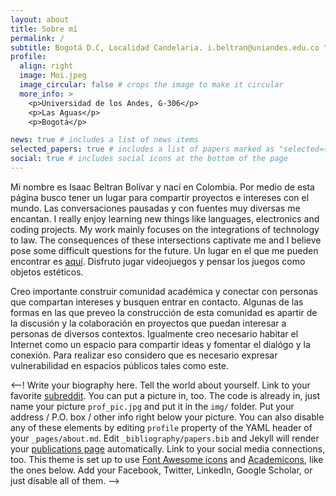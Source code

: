 ```yaml
---
layout: about
title: Sobre mí
permalink: /
subtitle: Bogotá D.C, Localidad Candelaria. i.beltran@uniandes.edu.co "If artworks answers to their own questions, they themselves thereby truly become questions" -T. Adorno  #<a href='#'>Affiliations</a>
profile:
  align: right
  image: Moi.jpeg
  image_circular: false # crops the image to make it circular
  more_info: >
    <p>Universidad de los Andes, G-306</p>
    <p>Las Aguas</p>
    <p>Bogotá</p>

news: true # includes a list of news items
selected_papers: true # includes a list of papers marked as "selected={true}"
social: true # includes social icons at the bottom of the page
---
```


Mi nombre es Isaac Beltran Bolívar y nací en Colombia. Por medio de esta página busco tener un lugar para compartir proyectos e intereses con el mundo. Las conversaciones pausadas y con fuentes muy diversas me encantan. I really enjoy learning new things like languages, electronics and coding projects. My work mainly focuses on the integrations of technology to law. The consequences of these intersections captivate me and I believe pose some difficult questions for the future. Un lugar en el que me pueden encontrar es [aquí](https://www.reddit.com/r/askphilosophy/). Disfruto jugar videojuegos y pensar los juegos como objetos estéticos.

Creo importante construir comunidad académica y conectar con personas que compartan intereses y busquen entrar en contacto. Algunas de las formas en las que preveo la construcción de esta comunidad es apartir de la discusión y la colaboración en proyectos que puedan interesar a personas de diversos contextos. Igualmente creo necesario habitar el Internet como un espacio para compartir ideas y fomentar el dialógo y la conexión. Para realizar eso considero que es necesario expresar vulnerabilidad en espacios públicos tales como este. 

<--! Write your biography here. Tell the world about yourself. Link to your favorite [subreddit](http://reddit.com). You can put a picture in, too. The code is already in, just name your picture `prof_pic.jpg` and put it in the `img/` folder. Put your address / P.O. box / other info right below your picture. You can also disable any of these elements by editing `profile` property of the YAML header of your `_pages/about.md`. Edit `_bibliography/papers.bib` and Jekyll will render your [publications page](/al-folio/publications/) automatically. Link to your social media connections, too. This theme is set up to use [Font Awesome icons](https://fontawesome.com/) and [Academicons](https://jpswalsh.github.io/academicons/), like the ones below. Add your Facebook, Twitter, LinkedIn, Google Scholar, or just disable all of them. -->
